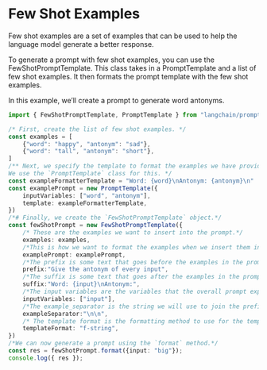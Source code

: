 # Few Shot Examples

Few shot examples are a set of examples that can be used to help the language model generate a better response.

To generate a prompt with few shot examples, you can use the FewShotPromptTemplate. This class takes in a PromptTemplate and a list of few shot examples. It then formats the prompt template with the few shot examples.

In this example, we’ll create a prompt to generate word antonyms.

```typescript
import { FewShotPromptTemplate, PromptTemplate } from "langchain/prompts";

/* First, create the list of few shot examples. */
const examples = [
    {"word": "happy", "antonym": "sad"},
    {"word": "tall", "antonym": "short"},
]
/** Next, we specify the template to format the examples we have provided.
We use the `PromptTemplate` class for this. */ 
const exampleFormatterTemplate = "Word: {word}\nAntonym: {antonym}\n"
const examplePrompt = new PromptTemplate({
    inputVariables: ["word", "antonym"],
    template: exampleFormatterTemplate,
})
/*# Finally, we create the `FewShotPromptTemplate` object.*/
const fewShotPrompt = new FewShotPromptTemplate({
    /* These are the examples we want to insert into the prompt.*/
    examples: examples,
    /*This is how we want to format the examples when we insert them into the prompt.*/
    examplePrompt: examplePrompt,
    /*The prefix is some text that goes before the examples in the prompt. Usually, this consists of intructions.*/
    prefix:"Give the antonym of every input",
    /*The suffix is some text that goes after the examples in the prompt. Usually, this is where the user input will go*/
    suffix:"Word: {input}\nAntonym:",
    /*The input variables are the variables that the overall prompt expects.*/
    inputVariables: ["input"],
    /*The example_separator is the string we will use to join the prefix, examples, and suffix together with.*/
    exampleSeparator:"\n\n",
    /* The template format is the formatting method to use for the template. Should usually be f-string. */
    templateFormat: "f-string",
})
/*We can now generate a prompt using the `format` method.*/
const res = fewShotPrompt.format({input: "big"});
console.log({ res });

```
